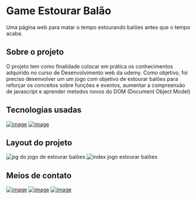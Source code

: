 # Game Estourar Balão

Uma página web para matar o tempo estourando balões antes que o tempo acabe.

## Sobre o projeto
O projeto tem como finalidade colocar em prática os conhecimentos adquirido no curso de 
Desenvolvimento web da udemy. Como objetivo, foi preciso desenvolver um um jogo com objetivo de estourar balões para reforçar os conceitos sobre funções e eventos,
aumentar a compreensão de javascript e aprender metodos novos do DOM (Document Object Model)

## Tecnologias usadas
[![image](https://img.shields.io/badge/HTML5-E34F26?style=for-the-badge&logo=html5&logoColor=white)](https://www.w3schools.com/html/default.asp)
[![image](https://img.shields.io/badge/JavaScript-F7DF1E?style=for-the-badge&logo=javascript&logoColor=black)](https://www.w3schools.com/js/default.asp)

## Layout do projeto
![pg do jogo de estourar balões](https://user-images.githubusercontent.com/93053356/174415376-312dc030-4958-4967-8768-72e75fe67cb6.png)
![index jogo estourar balões](https://user-images.githubusercontent.com/93053356/174415377-89eff2ad-bd83-443b-9398-7bbf6c4bea78.png)


## Meios de contato 
[![image](https://img.shields.io/badge/LinkedIn-0077B5?style=for-the-badge&logo=linkedin&logoColor=white)](https://www.linkedin.com/in/jardeylson-jacinto-769769156)
[![image](https://img.shields.io/badge/Instagram-E4405F?style=for-the-badge&logo=instagram&logoColor=white)](https://www.instagram.com/jardeylsonjacinto/)
[![image](https://img.shields.io/badge/Gmail-D14836?style=for-the-badge&logo=gmail&logoColor=white)](jardeylsong.m@gmail.com)

